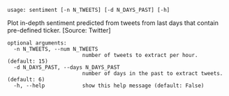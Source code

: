 ```
usage: sentiment [-n N_TWEETS] [-d N_DAYS_PAST] [-h]
```

Plot in-depth sentiment predicted from tweets from last days that contain pre-defined ticker. [Source: Twitter]

```
optional arguments:
  -n N_TWEETS, --num N_TWEETS
                        number of tweets to extract per hour. (default: 15)
  -d N_DAYS_PAST, --days N_DAYS_PAST
                        number of days in the past to extract tweets. (default: 6)
  -h, --help            show this help message (default: False)
```
